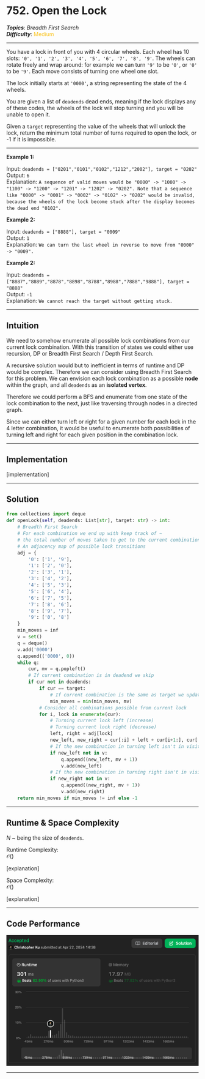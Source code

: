 # 752. Open the Lock
***Topics***: *Breadth First Search*  
***Difficulty***: <span style="color: #fac31d;">Medium</span>
<!-- green: #46c6c2, yellow: #fac31d, red: #f8615c-->
---
You have a lock in front of you with 4 circular wheels. Each wheel has 10 slots: `'0', '1', '2', '3', '4', '5', '6', '7', '8', '9'`. The wheels can rotate freely and wrap around: for example we can turn `'9'` to be `'0'`, or `'0'` to be `'9'`. Each move consists of turning one wheel one slot.

The lock initially starts at `'0000'`, a string representing the state of the 4 wheels.

You are given a list of `deadends` dead ends, meaning if the lock displays any of these codes, the wheels of the lock will stop turning and you will be unable to open it.

Given a `target` representing the value of the wheels that will unlock the lock, return the minimum total number of turns required to open the lock, or -1 if it is impossible.

---
**Example 1:**  

Input: `deadends = ["0201","0101","0102","1212","2002"], target = "0202"`  
Output: `6`  
Explanation: `A sequence of valid moves would be "0000" -> "1000" -> "1100" -> "1200" -> "1201" -> "1202" -> "0202".
Note that a sequence like "0000" -> "0001" -> "0002" -> "0102" -> "0202" would be invalid,
because the wheels of the lock become stuck after the display becomes the dead end "0102".`

**Example 2:**  

Input: `deadends = ["8888"], target = "0009"`  
Output: `1`  
Explanation: `We can turn the last wheel in reverse to move from "0000" -> "0009".` 

**Example 2:**  

Input: `deadends = ["8887","8889","8878","8898","8788","8988","7888","9888"], target = "8888"`  
Output: `-1`  
Explanation: `We cannot reach the target without getting stuck.` 

---
## Intuition
We need to somehow enumerate all possible lock combinations from our current lock combination. With this transition of states we could either use recursion, DP or Breadth First Search / Depth First Search. 

A recursive solution would but to inefficient in terms of runtime and DP would be complex. Therefore we can consider using Breadth First Search for this problem. We can envision each lock combination as a possible **node** within the graph, and all `deadends` as an **isolated vertex**.

Therefore we could perform a BFS and enumerate from one state of the lock combination to the next, just like traversing through nodes in a directed graph.

Since we can either turn left or right for a given number for each lock in the 4 letter combination, it would be useful to enumerate both possibilities of turning left and right for each given position in the combination lock.

---
## Implementation
[implementation]

---
## Solution
```python
from collections import deque
def openLock(self, deadends: List[str], target: str) -> int:
    # Breadth First Search
    # For each combination we end up with keep track of ~
    # the total number of moves taken to get to the current combination
    # An adjacency map of possible lock transitions
    adj = {
        '0': ['1', '9'],
        '1': ['2', '0'],
        '2': ['3', '1'],
        '3': ['4', '2'],
        '4': ['5', '3'],
        '5': ['6', '4'],
        '6': ['7', '5'],
        '7': ['8', '6'],
        '8': ['9', '7'],
        '9': ['0', '8']
    }
    min_moves = inf
    v = set()
    q = deque()
    v.add('0000')
    q.append(('0000', 0))
    while q:
        cur, mv = q.popleft()
        # If current combination is in deadend we skip
        if cur not in deadends:
            if cur == target: 
                # If current combination is the same as target we update minimal moves
                min_moves = min(min_moves, mv)
            # Consider all combinations possible from current lock
            for i, lock in enumerate(cur):
                # Turning current lock left (increase)
                # Turning current lock right (decrease)
                left, right = adj[lock]
                new_left, new_right = cur[:i] + left + cur[i+1:], cur[:i] + right + cur[i+1:]
                # If the new combination in turning left isn't in visited locks add to queue
                if new_left not in v:
                    q.append((new_left, mv + 1))
                    v.add(new_left)
                # If the new combination in turning right isn't in visited locks add to queue
                if new_right not in v:
                    q.append((new_right, mv + 1))
                    v.add(new_right)
    return min_moves if min_moves != inf else -1
```
---
## Runtime & Space Complexity
$N$ ~ being the size of `deadends`.  

Runtime Complexity:  
$\mathcal{O}()$

[explanation]

Space Complexity:  
$\mathcal{O}()$

[explanation]

---
## Code Performance
![752 code performance](../../y_resources/code-performances/lc-752.png)

---